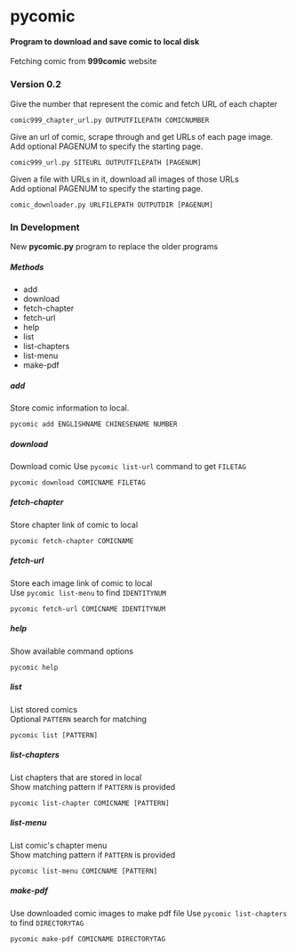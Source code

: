 # pycomic
#### Program to download and save comic to local disk
Fetching comic from **999comic** website

### Version 0.2
Give the number that represent the comic and fetch URL of each chapter

    comic999_chapter_url.py OUTPUTFILEPATH COMICNUMBER

Give an url of comic, scrape through and get URLs of each page image.  
Add optional PAGENUM to specify the starting page.

    comic999_url.py SITEURL OUTPUTFILEPATH [PAGENUM]

Given a file with URLs in it, download all images of those URLs  
Add optional PAGENUM to specify the starting page.

    comic_downloader.py URLFILEPATH OUTPUTDIR [PAGENUM]


### In Development
New **pycomic.py** program to replace the older programs

##### Methods
- add
- download
- fetch-chapter
- fetch-url
- help
- list
- list-chapters
- list-menu
- make-pdf

##### add
Store comic information to local.

    pycomic add ENGLISHNAME CHINESENAME NUMBER

##### download
Download comic
Use `pycomic list-url` command to get `FILETAG`

    pycomic download COMICNAME FILETAG

##### fetch-chapter
Store chapter link of comic to local

    pycomic fetch-chapter COMICNAME

##### fetch-url
Store each image link of comic to local  
Use `pycomic list-menu` to find `IDENTITYNUM`

    pycomic fetch-url COMICNAME IDENTITYNUM

##### help
Show available command options

    pycomic help

##### list
List stored comics  
Optional `PATTERN` search for matching

    pycomic list [PATTERN]

##### list-chapters
List chapters that are stored in local  
Show matching pattern if `PATTERN` is provided

    pycomic list-chapter COMICNAME [PATTERN]

##### list-menu
List comic's chapter menu  
Show matching pattern if `PATTERN` is provided

    pycomic list-menu COMICNAME [PATTERN]

##### make-pdf
Use downloaded comic images to make pdf file
Use `pycomic list-chapters` to find `DIRECTORYTAG`

    pycomic make-pdf COMICNAME DIRECTORYTAG
